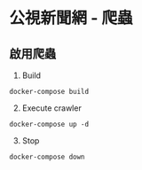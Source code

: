 # 公視新聞網 - 爬蟲

## 啟用爬蟲
1. Build
```
docker-compose build
```

2. Execute crawler
```
docker-compose up -d
```

3. Stop
```
docker-compose down
```
